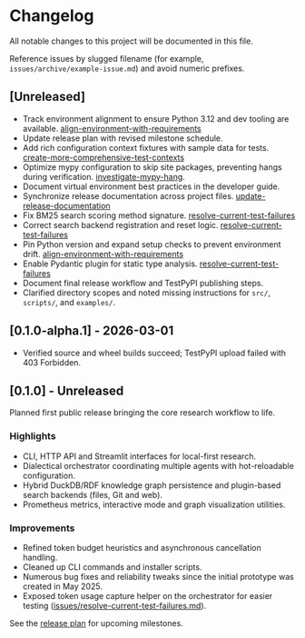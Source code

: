 # Changelog

All notable changes to this project will be documented in this file.

Reference issues by slugged filename (for example,
`issues/archive/example-issue.md`) and avoid numeric prefixes.

## [Unreleased]
- Track environment alignment to ensure Python 3.12 and dev tooling are
  available. [align-environment-with-requirements](issues/align-environment-with-requirements.md)
 - Update release plan with revised milestone schedule.
  - Add rich configuration context fixtures with sample data for tests. [create-more-comprehensive-test-contexts](issues/archive/create-more-comprehensive-test-contexts.md)
- Optimize mypy configuration to skip site packages, preventing hangs during
verification. [investigate-mypy-hang](issues/archive/investigate-mypy-hang.md).
- Document virtual environment best practices in the developer guide.
- Synchronize release documentation across project files. [update-release-documentation](issues/archive/update-release-documentation.md)
- Fix BM25 search scoring method signature. [resolve-current-test-failures](issues/resolve-current-test-failures.md)
- Correct search backend registration and reset logic. [resolve-current-test-failures](issues/resolve-current-test-failures.md)
- Pin Python version and expand setup checks to prevent environment drift. [align-environment-with-requirements](issues/align-environment-with-requirements.md)
- Enable Pydantic plugin for static type analysis. [resolve-current-test-failures](issues/resolve-current-test-failures.md)
- Document final release workflow and TestPyPI publishing steps.
- Clarified directory scopes and noted missing instructions for `src/`, `scripts/`, and `examples/`.

## [0.1.0-alpha.1] - 2026-03-01
- Verified source and wheel builds succeed; TestPyPI upload failed with 403 Forbidden.

## [0.1.0] - Unreleased
Planned first public release bringing the core research workflow to life.

### Highlights
- CLI, HTTP API and Streamlit interfaces for local-first research.
- Dialectical orchestrator coordinating multiple agents with hot-reloadable configuration.
- Hybrid DuckDB/RDF knowledge graph persistence and plugin-based search backends (files, Git and web).
- Prometheus metrics, interactive mode and graph visualization utilities.

### Improvements
- Refined token budget heuristics and asynchronous cancellation handling.
- Cleaned up CLI commands and installer scripts.
- Numerous bug fixes and reliability tweaks since the initial prototype was created in May 2025.
- Exposed token usage capture helper on the orchestrator for easier testing
  ([issues/resolve-current-test-failures.md](issues/resolve-current-test-failures.md)).

See the [release plan](docs/release_plan.md) for upcoming milestones.

